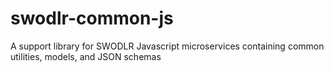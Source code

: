 # swodlr-common-js

A support library for SWODLR Javascript microservices containing common
utilities, models, and JSON schemas
